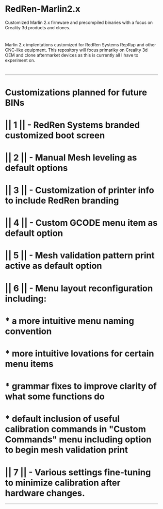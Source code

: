 # RedRen-Marlin2.x
Customized Marlin 2.x firmware and precompiled binaries with a focus on Creality 3d products and clones.
#
Marlin 2.x implentations customized for RedRen Systems RepRap and other CNC-like equipment.
This repository will focus primariky on Creality 3d OEM and clone aftermarket devices as this is currently all I have to experiment on. 
#
___________________________________________________________________________________________________________________________________________________________________
# Customizations planned for future BINs 
#
# || 1 || - RedRen Systems branded customized boot screen 
# || 2 || - Manual Mesh leveling as default options 
# || 3 || - Customization of printer info to include RedRen branding  
# || 4 || - Custom GCODE menu item as default option 
# || 5 || - Mesh validation pattern print active as default option 
# || 6 || - Menu layout reconfiguration including:
#            * a more intuitive menu naming convention
#            * more intuitive lovations for certain menu items
#            * grammar fixes to improve clarity of what some functions do
#            * default inclusion of useful calibration commands in "Custom Commands" menu including option to begin mesh validation print
# || 7 || - Various settings fine-tuning to minimize calibration after hardware changes. 

____________________________________________________________________________________________________________________________________________________________________
